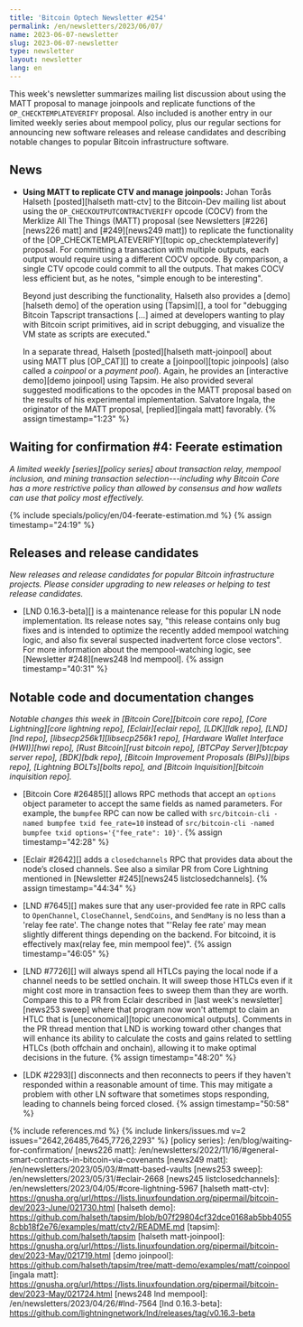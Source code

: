 ```yaml
---
title: 'Bitcoin Optech Newsletter #254'
permalink: /en/newsletters/2023/06/07/
name: 2023-06-07-newsletter
slug: 2023-06-07-newsletter
type: newsletter
layout: newsletter
lang: en
---
```

This week's newsletter summarizes mailing list discussion about using
the MATT proposal to manage joinpools and replicate functions of the
`OP_CHECKTEMPLATEVERIFY` proposal.  Also included is another entry in
our limited weekly series about mempool policy, plus our regular
sections for announcing new software releases and release candidates and
describing notable changes to popular Bitcoin infrastructure software.

## News

- **Using MATT to replicate CTV and manage joinpools:** Johan Torås
  Halseth [posted][halseth matt-ctv] to the Bitcoin-Dev mailing list
  about using the `OP_CHECKOUTPUTCONTRACTVERIFY` opcode (COCV) from the
  Merklize All The Things (MATT) proposal (see Newsletters
  [#226][news226 matt] and [#249][news249 matt]) to replicate the
  functionality of the [OP_CHECKTEMPLATEVERIFY][topic
  op_checktemplateverify] proposal.  For committing a transaction with
  multiple outputs, each output would require using a different COCV
  opcode.  By comparison, a single CTV opcode could commit to all the
  outputs.  That makes COCV less efficient but, as he notes, "simple
  enough to be interesting".

  Beyond just describing the functionality, Halseth also provides a
  [demo][halseth demo] of the operation using [Tapsim][], a tool for
  "debugging Bitcoin Tapscript transactions [...] aimed at developers
  wanting to play with Bitcoin script primitives, aid in script
  debugging, and visualize the VM state as scripts are executed."

  In a separate thread, Halseth [posted][halseth matt-joinpool] about
  using MATT plus [OP_CAT][] to create a [joinpool][topic joinpools]
  (also called a _coinpool_ or a _payment pool_).  Again, he provides
  an [interactive demo][demo joinpool] using Tapsim.  He also provided
  several suggested modifications to the opcodes in the MATT proposal
  based on the results of his experimental implementation.   Salvatore
  Ingala, the originator of the MATT proposal, [replied][ingala matt]
  favorably. {% assign timestamp="1:23" %}

## Waiting for confirmation #4: Feerate estimation

_A limited weekly [series][policy series] about transaction relay,
mempool inclusion, and mining transaction selection---including why
Bitcoin Core has a more restrictive policy than allowed by consensus and
how wallets can use that policy most effectively._

{% include specials/policy/en/04-feerate-estimation.md %} {% assign timestamp="24:19" %}

## Releases and release candidates

*New releases and release candidates for popular Bitcoin infrastructure
projects.  Please consider upgrading to new releases or helping to test
release candidates.*

- [LND 0.16.3-beta][] is a maintenance release for this popular LN node
  implementation.  Its release notes say, "this release contains only
  bug fixes and is intended to optimize the recently added mempool
  watching logic, and also fix several suspected inadvertent force close
  vectors".  For more information about the mempool-watching logic, see
  [Newsletter #248][news248 lnd mempool]. {% assign timestamp="40:31" %}

## Notable code and documentation changes

*Notable changes this week in [Bitcoin Core][bitcoin core repo], [Core
Lightning][core lightning repo], [Eclair][eclair repo], [LDK][ldk repo],
[LND][lnd repo], [libsecp256k1][libsecp256k1 repo], [Hardware Wallet
Interface (HWI)][hwi repo], [Rust Bitcoin][rust bitcoin repo], [BTCPay
Server][btcpay server repo], [BDK][bdk repo], [Bitcoin Improvement
Proposals (BIPs)][bips repo], [Lightning BOLTs][bolts repo], and
[Bitcoin Inquisition][bitcoin inquisition repo].*

- [Bitcoin Core #26485][] allows RPC methods that accept an `options`
  object parameter to accept the same fields as named parameters.
  For example, the `bumpfee` RPC can now be called with
  `src/bitcoin-cli -named bumpfee txid fee_rate=10` instead of
  `src/bitcoin-cli -named bumpfee txid options='{"fee_rate": 10}'`. {% assign timestamp="42:28" %}

- [Eclair #2642][] adds a `closedchannels` RPC  that provides data
  about the node’s closed channels.  See also a similar PR from Core
  Lightning mentioned in [Newsletter #245][news245 listclosedchannels]. {% assign timestamp="44:34" %}

- [LND #7645][] makes sure that any user-provided fee rate in RPC calls to
  `OpenChannel`, `CloseChannel`, `SendCoins`, and `SendMany`
  is no less than a 'relay fee rate'. The change notes that "'Relay fee rate' may
  mean slightly different things depending on the backend. For bitcoind, it is
  effectively max(relay fee, min mempool fee)". {% assign timestamp="46:05" %}

- [LND #7726][] will always spend all HTLCs paying the local node if a
  channel needs to be settled onchain.  It will sweep those HTLCs even
  if it might cost more in transaction fees to sweep them than they are
  worth.  Compare this to a PR from Eclair described in [last week's
  newsletter][news253 sweep] where that program now won't attempt to
  claim an HTLC that is [uneconomical][topic uneconomical outputs].
  Comments in the PR thread mention that LND is working toward other
  changes that will enhance its ability to calculate the costs and gains
  related to settling HTLCs (both offchain and onchain), allowing it to
  make optimal decisions in the future. {% assign timestamp="48:20" %}

- [LDK #2293][] disconnects and then reconnects to peers if they haven't
  responded within a reasonable amount of time.  This may mitigate a
  problem with other LN software that sometimes stops responding,
  leading to channels being forced closed. {% assign timestamp="50:58" %}

{% include references.md %}
{% include linkers/issues.md v=2 issues="2642,26485,7645,7726,2293" %}
[policy series]: /en/blog/waiting-for-confirmation/
[news226 matt]: /en/newsletters/2022/11/16/#general-smart-contracts-in-bitcoin-via-covenants
[news249 matt]: /en/newsletters/2023/05/03/#matt-based-vaults
[news253 sweep]: /en/newsletters/2023/05/31/#eclair-2668
[news245 listclosedchannels]: /en/newsletters/2023/04/05/#core-lightning-5967
[halseth matt-ctv]: https://gnusha.org/url/https://lists.linuxfoundation.org/pipermail/bitcoin-dev/2023-June/021730.html
[halseth demo]: https://github.com/halseth/tapsim/blob/b07f29804cf32dce0168ab5bb40558cbb18f2e76/examples/matt/ctv2/README.md
[tapsim]: https://github.com/halseth/tapsim
[halseth matt-joinpool]: https://gnusha.org/url/https://lists.linuxfoundation.org/pipermail/bitcoin-dev/2023-May/021719.html
[demo joinpool]: https://github.com/halseth/tapsim/tree/matt-demo/examples/matt/coinpool
[ingala matt]: https://gnusha.org/url/https://lists.linuxfoundation.org/pipermail/bitcoin-dev/2023-May/021724.html
[news248 lnd mempool]: /en/newsletters/2023/04/26/#lnd-7564
[lnd 0.16.3-beta]: https://github.com/lightningnetwork/lnd/releases/tag/v0.16.3-beta
